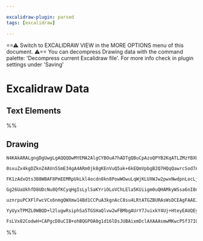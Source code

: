 ```yaml
---

excalidraw-plugin: parsed
tags: [excalidraw]

---
```

==⚠  Switch to EXCALIDRAW VIEW in the MORE OPTIONS menu of this document. ⚠== You can decompress Drawing data with the command palette: 'Decompress current Excalidraw file'. For more info check in plugin settings under 'Saving'


# Excalidraw Data
## Text Elements
%%
## Drawing
```compressed-json
N4KAkARALgngDgUwgLgAQQQDwMYEMA2AlgCYBOuA7hADTgQBuCpAzoQPYB2KqATLZMzYBXUtiRoIACyhQ4zZAHoFAc0JRJQgEYA6bGwC2CgF7N6hbEcK4OCtptbErHALRY8RMpWdx8Q1TdIEfARcZgRmBShcZQUebQBmbQAGGjoghH0EDihmbgBtcDBQMBKIEm4IACt9ACUABQBHZREATgA5SoBNADUAFQBrek6GgFUACRrUkshYRArA7CiOZWCp

0sxuZx4kgDZknZ4AVn5SmE34gA4ARm0jk8gKEnVuQ5ak+6kEQmVpbgB2Q7HQqQawrcSod7AiDMKCkNj9BAAYTY+DYpAqAGIrghsdi1pBNLhsP1lHChBxiMjUeiJLDrMw4LhAtl8RAAGaEfD4ADKsFWEkEHlZMLhCIA6k9JNw+FCRfCELyYPz0ILyh8yT8OOFcmgrh82IzsGozrqkpDphBScI4ABJYg61B5AC6HzZ5Eydu4HCEXI+hApWAquBS6uE

FK1zAdxQts3B8WBAF8PmEEMRpUkLkl4ocdn8kn8PowWOwuLqWjKLUXWJw2pwxNwdpnLocLjsWn7mAARdJQVPcNkEMIfTRh4gAUWCmWyDu9vqhQjgxFwvbTur+PAOFx4ABYeBdW+bSkQOP0vT78B9UcS+2gB/gwoUk4Vo5ByhIeABFRGdACCLRaiIAGJQNypCaJozgAFI7Mo3JwCGUKxhUQREHISAfBsaDOFcFyHPsdxQiaqDOPEOxJLcQIWo8xDP

Gg26UaUkhfD8UDcNu8QfKCyqHgIsLylSaKYriOLoVChLEla5KUiigm0uQHAMkyWSsa6nI8ny4LQiiaqynx4qStKyZ6QqGkVKqaahn4kgRg6epQgaRLGtwVxmh8km2va+QulCbq4B6q6oLOF5Qv6xCBhIuBXKyZLhtq3AvjM8DgjwibJggN6oDsOaHFcLTsQWUJViW/w7IWTDVhwtYcPWaA8FcOHbkkVy7nZFqEF2PYZXeQ5iaOE4ZMpM7nh8C5Li

uznrpuPCXFlFwcVCx6nmgQWXmw14Bd1CCPuA3kgnAcC8su4LRtATGZBURAsWsDCEAgFAAEJEiSMXSdSmJsh9n3XdgIjMlANq9vovKikiMk0ugWIiXiJwQD9pB/QDGSPRJL0CeD0DyYpf3fb9ymI/ogFqYqypaUKMNwwjgPA/KEo0VKtXk7j2T49TCLE5p5k4/DeOAzUwianFuqM9zzOAwA8oaTmmoesNM/9gOAZwUCAX5nJEQxssi/LGSK9k3KEE

YyUyxTPMZL0WBQD+l2lugwRsiphSa5TGSHaQlvw2wFBMbgAUrY7JuixkY4Uj+HteyEAUQEycJUDDzDYHCXIABrcC0pHaGnAJxwnKL4J0bGZtoWeO0YbAGPFhUEEI4JXI+wvO7Uo42fMo7XaSJD64bZ5zqU7evbJqAvhA90opHGKIgBk+sjUCDNPgTKYmOnZL0vEB1/7cuswgEtQCWQ095AcCBGYwjMAA4qQHcG+CfulL5mQzwGl/LBXFpZLgmjBA

FsLVx82CodwH+CAPgcD8uCIB+ohBQGPOA0g1d16lDsJUBAixmDclAXAAAsmwMKwcP5f37IOLaYAnyQA5MEKMCYQAJiAA
```
%%